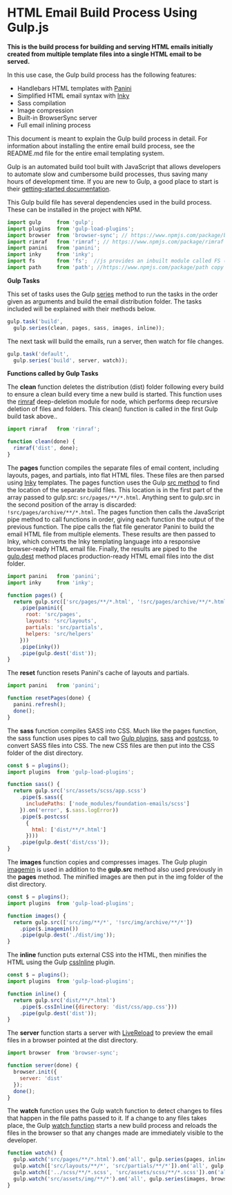# HTML Email Build Process Using Gulp.js

**This is the build process for building and serving HTML emails initially created from multiple template files into a single HTML email to be served.**

In this use case, the Gulp build process has the following features:

- Handlebars HTML templates with [Panini](http://github.com/zurb/panini)
- Simplified HTML email syntax with [Inky](http://github.com/zurb/inky)
- Sass compilation
- Image compression
- Built-in BrowserSync server
- Full email inlining process

This document is meant to explain the Gulp build process in detail. For information about installing the entire email build process, see the README.md file for the entire email templating system. 

Gulp is an automated build tool built with JavaScript that allows developers to automate slow and cumbersome build processes, thus saving many hours of development time. If you are new to Gulp, a good place to start is their [getting-started documentation](https://gulpjs.com/docs/en/getting-started/quick-start).

This Gulp build file has several dependencies used in the build process. These can be installed in the project with NPM.

```javascript
import gulp     from 'gulp';
import plugins  from 'gulp-load-plugins';
import browser  from 'browser-sync'; // https://www.npmjs.com/package/browser-sync Keep multiple browsers & devices in sync when building websites.
import rimraf   from 'rimraf'; // https://www.npmjs.com/package/rimraf  The rimraf command is an alternative to the Linux command rm -rf . It allows you to do deep recursive deletion of files and folders.
import panini   from 'panini';
import inky     from 'inky';
import fs       from 'fs';  //js provides an inbuilt module called FS (File System)
import path     from 'path'; //https://www.npmjs.com/package/path copy of node path path module provides utilities for working with file and directory paths. It can be accessed using:
```
**Gulp Tasks**

This set of tasks uses the Gulp [series](https://gulpjs.com/docs/en/api/series) method to run the tasks in the order given as arguments and build the email distribution folder. The tasks included will be explained with their methods below.

```javascript
gulp.task('build',
  gulp.series(clean, pages, sass, images, inline));
```

The next task will build the emails, run a server, then watch for file changes.
```javascript
gulp.task('default',
  gulp.series('build', server, watch));
```

**Functions called by Gulp Tasks**

The **clean** function deletes the distribution (dist) folder following every build to ensure a clean build every time a new build is started. This function uses the [rimraf](https://github.com/isaacs/rimraf#readme) deep-deletion module for node, which performs deep recursive deletion of files and folders. This clean() function is called in the first Gulp build task above..

```javascript
import rimraf   from 'rimraf';

function clean(done) {
  rimraf('dist', done);
}
```

The **pages** function compiles the separate files of email content, including layouts, pages, and partials, into flat HTML files. These files are then parsed using [Inky](http://github.com/zurb/inky) templates. The pages function uses the Gulp [src method](https://gulpjs.com/docs/en/api/src/) to find the location of the separate build files. This location is in the first part of the array passed to gulp.src: `src/pages/**/*.html`. Anything sent to gulp.src in the second position of the array is discarded: `!src/pages/archive/**/*.html`. The pages function then calls the JavaScript pipe method to call functions in order, giving each function the output of the previous function. The pipe calls the flat file generator Panini to build the email HTML file from multiple elements. These results are then passed to Inky, which converts the Inky templating language into a responsive browser-ready HTML email file. Finally, the results are piped to the [gulp.dest](https://gulpjs.com/docs/en/api/dest) method places production-ready HTML email files into the dist folder.

```javascript
import panini   from 'panini';
import inky     from 'inky';

function pages() {
  return gulp.src(['src/pages/**/*.html', '!src/pages/archive/**/*.html'])
    .pipe(panini({
      root: 'src/pages',
      layouts: 'src/layouts',
      partials: 'src/partials',
      helpers: 'src/helpers'
    }))
    .pipe(inky())
    .pipe(gulp.dest('dist'));
}
```

The **reset** function resets Panini's cache of layouts and partials.

```javascript
import panini   from 'panini';

function resetPages(done) {
  panini.refresh();
  done();
}
```

The **sass** function compiles SASS into CSS. Much like the pages function, the sass function uses pipes to call two [Gulp plugins](https://gulpjs.com/docs/en/getting-started/using-plugins), [sass](https://www.npmjs.com/package/gulp-sass) and [postcss](https://www.npmjs.com/package/gulp-postcss), to convert SASS files into CSS. The new CSS files are then put into the CSS folder of the dist directory.

```javascript
const $ = plugins();
import plugins  from 'gulp-load-plugins';

function sass() {
  return gulp.src('src/assets/scss/app.scss')
    .pipe($.sass({
      includePaths: ['node_modules/foundation-emails/scss']
    }).on('error', $.sass.logError))
    .pipe($.postcss(
      {
        html: ['dist/**/*.html']
      })))
    .pipe(gulp.dest('dist/css'));
}
```

The **images** function copies and compresses images. The Gulp plugin [imagemin](https://www.npmjs.com/package/gulp-imagemin) is used in addition to the **gulp.src** method also used previously in the **pages** method. The minified images are then put in the img folder of the dist directory.

```javascript
const $ = plugins();
import plugins  from 'gulp-load-plugins';

function images() {
  return gulp.src(['src/img/**/*', '!src/img/archive/**/*'])
    .pipe($.imagemin())
    .pipe(gulp.dest('./dist/img'));
}
```

The **inline** function puts external CSS into the HTML, then minifies the HTML using the Gulp [cssInline](https://www.npmjs.com/package/gulp-css-inliner) plugin.

```javascript
const $ = plugins();
import plugins  from 'gulp-load-plugins';

function inline() {
  return gulp.src('dist/**/*.html')
    .pipe($.cssInline({directory: 'dist/css/app.css'}))
    .pipe(gulp.dest('dist'));
}
```

The **server** function starts a server with [LiveReload](https://github.com/livereload/livereload-js/blob/master/README.md) to preview the email files in a browser pointed at the dist directory.

```javascript
import browser  from 'browser-sync';

function server(done) {
  browser.init({
    server: 'dist'
  });
  done();
}
```


The **watch** function uses the Gulp watch function to detect changes to files that happen in the file paths passed to it. If a change to any files takes place, the Gulp [watch function](https://gulpjs.com/docs/en/api/watch) starts a new build process and reloads the files in the browser so that any changes made are immediately visible to the developer.

```javascript
function watch() {
  gulp.watch('src/pages/**/*.html').on('all', gulp.series(pages, inline, browser.reload));
  gulp.watch(['src/layouts/**/*', 'src/partials/**/*']).on('all', gulp.series(resetPages, pages, inline, browser.reload));
  gulp.watch(['../scss/**/*.scss', 'src/assets/scss/**/*.scss']).on('all', gulp.series(resetPages, sass, pages, inline, browser.reload));
  gulp.watch('src/assets/img/**/*').on('all', gulp.series(images, browser.reload));
}
```


